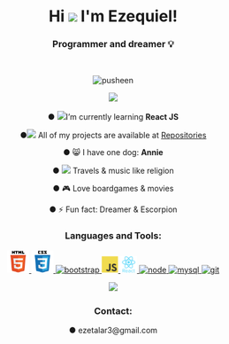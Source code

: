 <h1 align="center">Hi <img src="https://media.giphy.com/media/hvRJCLFzcasrR4ia7z/giphy.gif" width="30px"> I'm Ezequiel!</h1>
<h3 align="center">Programmer and dreamer &#128161;</p></h3>
<br>
<p align="center">
  
  <img src="https://media0.giphy.com/media/qgQUggAC3Pfv687qPC/giphy.gif?cid=ecf05e47dusozpc24vwnma6sznwvxp19qg1nijmrcrv3w36y&rid=giphy.gif&ct=g" width="500px" alt="pusheen"/>
</p>


<p align="center"><img src="https://media1.giphy.com/media/kUTME7ABmhYg5J3psM/giphy.gif?cid=ecf05e47azahf3x0ek86kj2jllwb8t0w3qwqt8fxm1hdr8bm&rid=giphy.gif&ct=g" width="200px">

<p align="center">● <img src="https://media1.giphy.com/media/VDdh2wgmzsXAc7FCd7/giphy.gif?cid=ecf05e47b7wjtfxqyvdp0ln1c4orrthqelw8y8epv87vyt0o&rid=giphy.gif&ct=s" width="30px">I’m currently learning <b>React JS</b>

<p align="center">●<img src="https://media4.giphy.com/media/dYwbW1wJp84guprgoI/giphy.gif?cid=ecf05e47dlveapzko4suywkfyq2ingrewjoxkzpo1fxayt3y&rid=giphy.gif&ct=s" width="30px">  All of my projects are available at <a href="https://github.com/EzequielHPereyra?tab=repositories" target="_blank">Repositories</a></p>

<p align="center">● 😸 I have one dog: <b> Annie </b></p>

<p align="center">● <img src="https://media2.giphy.com/media/KXw1FeMAif9IDFMsqV/200w.webp?cid=ecf05e47ulnphxuyd0af57uhm0vrx54qzniurhdjwad1o6xa&rid=200w.webp&ct=s" width="30px"> Travels & music like religion</p>

<p align="center">● 🎮 Love boardgames & movies</b></p>

<p align="center">● ⚡ Fun fact: Dreamer & Escorpion </p>

<h3 align="center">Languages and Tools:</h3>

 <p align="center"> 
  <a href="https://www.w3.org/html/" target="_blank"> 
        <img src="https://raw.githubusercontent.com/devicons/devicon/master/icons/html5/html5-original-wordmark.svg" alt="html5" width="40" height="40"/> 
  </a>
  <a href="https://www.w3schools.com/css/" target="_blank"> 
        <img src="https://raw.githubusercontent.com/devicons/devicon/master/icons/css3/css3-original-wordmark.svg" alt="css3" width="40" height="40"/> 
 
   <a href="https://getbootstrap.com/" target="_blank"> 
        <img src="https://cdn-icons-png.flaticon.com/512/5968/5968672.png" alt="bootstrap" width="30" height="30"/>
    </a>
    <a href="https://developer.mozilla.org/en-US/docs/Web/JavaScript" target="_blank"> 
        <img src="https://raw.githubusercontent.com/devicons/devicon/master/icons/javascript/javascript-original.svg" alt="javascript" width="30" height="30"/>   
    </a>
    <a href="https://reactjs.org/" target="_blank" rel="noreferrer"> 
            <img src="https://raw.githubusercontent.com/devicons/devicon/master/icons/react/react-original-wordmark.svg" alt="react" width="30" height="30"/>
     </a> 
     <a href="https://nodejs.org/es/" target="_blank"> 
        <img src="https://midu.dev/images/tags/node.png" alt="node" width="30" height="30"/>
     </a>
    <a href="https://www.mysql.com/" target="_blank"> 
        <img src="http://pngimg.com/uploads/mysql/mysql_PNG23.png" alt="mysql" width="30" height="30"/>
     </a>
     <a href="https://git-scm.com/" target="_blank"> 
        <img src="https://www.vectorlogo.zone/logos/git-scm/git-scm-icon.svg" alt="git" width="30" height="30"/>
     </a>    
     <p align="center"><img src="https://media1.giphy.com/media/kUTME7ABmhYg5J3psM/giphy.gif?cid=ecf05e47azahf3x0ek86kj2jllwb8t0w3qwqt8fxm1hdr8bm&rid=giphy.gif&ct=g" width="200px">
</p>

 <h3 align="center"> Contact:</h3>
    
<p align="center">● ezetalar3@gmail.com </p>
